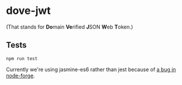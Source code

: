 dove-jwt
========

(That stands for **Do**main **Ve**rified **J**SON **W**eb **T**oken.)

Tests
-----

`npm run test`

Currently we're using jasmine-es6 rather than jest because of [a bug in node-forge](https://github.com/digitalbazaar/forge/issues/362).
